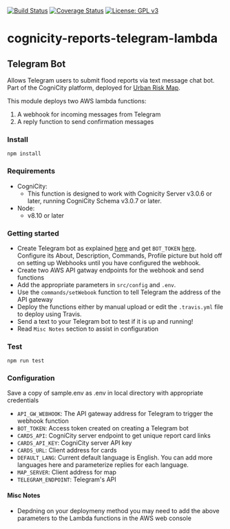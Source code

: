 [![Build Status](https://travis-ci.org/urbanriskmap/cognicity-reports-telegram-lambda.svg?branch=dev)](https://travis-ci.org/urbanriskmap/cognicity-reports-telegram-lambda) [![Coverage Status](https://coveralls.io/repos/github/urbanriskmap/cognicity-reports-telegram-lambda/badge.svg?branch=master)](https://coveralls.io/github/urbanriskmap/cognicity-reports-telegram-lambda?branch=master) [![License: GPL v3](https://img.shields.io/badge/License-GPL%20v3-blue.svg)](http://www.gnu.org/licenses/gpl-3.0) 

# cognicity-reports-telegram-lambda

## Telegram Bot
Allows Telegram users to submit flood reports via text message chat bot.
Part of the CogniCity platform, deployed for [Urban Risk Map](https://riskmap.us).

This module deploys two AWS lambda functions:
1. A webhook for incoming messages from Telegram
2. A reply function to send confirmation messages

### Install
`npm install`

### Requirements
- CogniCity:
    * This function is designed to work with Cognicity Server v3.0.6 or later, running CogniCity Schema v3.0.7 or later.
- Node:
    * v8.10 or later

### Getting started
* Create Telegram bot as explained [here](https://core.telegram.org/bots#creating-a-new-bot) and get `BOT_TOKEN` [here](https://core.telegram.org/bots#generating-an-authorization-token). Configure its About, Description, Commands, Profile picture but hold off on setting up Webhooks until you have configured the webhook.
* Create two AWS API gatway endpoints for the webhook and send functions
* Add the appropriate parameters in `src/config` and `.env`.
* Use the `commands/setWebook` function to tell Telegram the address of the API gateway
* Deploy the functions either by manual upload or edit the `.travis.yml` file to deploy using Travis.
* Send a text to your Telegram bot to test if it is up and running!
* Read `Misc Notes` section to assist in configuration

### Test
`npm run test`

### Configuration
Save a copy of sample.env as .env in local directory with appropriate credentials
* `API_GW_WEBHOOK`: The API gateway address for Telegram to trigger the webhook function
* `BOT_TOKEN`: Access token created on creating a Telegram bot
* `CARDS_API`: CogniCity server endpoint to get unique report card links
* `CARDS_API_KEY`: CogniCity server API key
* `CARDS_URL`: Client address for cards
* `DEFAULT_LANG`: Current default language is English. You can add more languages here and parameterize replies for each language.
* `MAP_SERVER`: Client address for map
* `TELEGRAM_ENDPOINT`: Telegram's API

#### Misc Notes
- Depdning on your deploymeny method you may need to add the above parameters to the Lambda functions in the AWS web console

